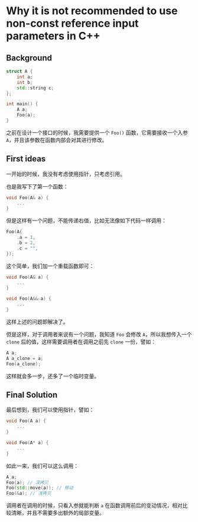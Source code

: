 # Why it is not recommended to use non-const reference input parameters in C++

## Background

```c++
struct A {
    int a;
    int b;
    std::string c;
};

int main() {
    A a;
    Foo(a);
}
```

之前在设计一个接口的时候，我需要提供一个 `Foo()` 函数，它需要接收一个入参 `A`，并且该参数在函数内部会对其进行修改。

## First ideas

一开始的时候，我没有考虑使用指针，只考虑引用。

也是我写下了第一个函数：

```c++
void Foo(A& a) {
    ...
}
```

但是这样有一个问题，不能传递右值，比如无法像如下代码一样调用：

```c++
Foo(A{
    .a = 1,
    .b = 2,
    .c = "",
});
```

这个简单，我们加一个重载函数即可：

```c++
void Foo(A& a) {
    ...
}

void Foo(A&& a) {
    ...
}
```

这样上述的问题即解决了。

但是这样，对于调用者来说有一个问题，我知道 `Foo` 会修改 `A`，所以我想传入一个 `clone` 后的值，这样需要调用者在调用之前先 `clone` 一份，譬如：

```c++
A a;
A a_clone = a;
Foo(a_clone);
```

这样就会多一步，还多了一个临时变量。

## Final Solution

最后想到，我们可以使用指针，譬如：

```c++
void Foo(A a) {
    ...
}

void Foo(A* a) {
    ...
}
```

如此一来，我们可以这么调用：

```c++
A a;
Foo(a); // 深拷贝
Foo(std::move(a)); // 移动
Foo(&a); // 浅拷贝
```

调用者在调用的时候，只看入参就能判断 `a` 在函数调用前后的变动情况，相对比较清晰，并且不需要多出额外的局部变量。
